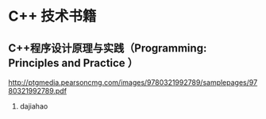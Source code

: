 # C++ 技术书籍 #
## C++程序设计原理与实践（Programming: Principles and Practice ） ##

http://ptgmedia.pearsoncmg.com/images/9780321992789/samplepages/9780321992789.pdf

1. dajiahao
